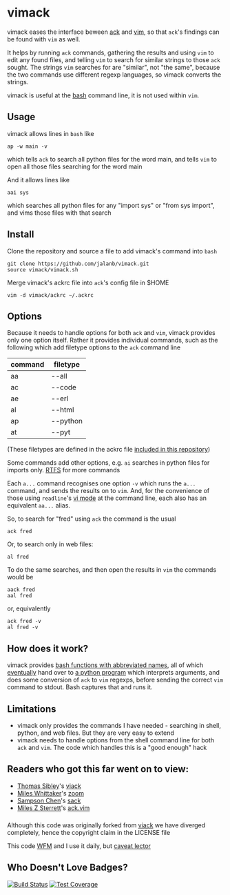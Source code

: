 # vimack

vimack eases the interface beween [ack](http://beyondgrep.com/) and [vim](http://www.vim.org/), so that `ack`'s findings can be found with `vim` as well.

It helps by running `ack` commands, gathering the results and using `vim` to edit any found files, and telling `vim` to search for similar strings to those `ack` sought. The strings `vim` searches for are "similar", not "the same", because the two commands use different regexp languages, so vimack converts the strings.

vimack is useful at the [bash](https://www.gnu.org/software/bash/) command line, it is not used within `vim`.

## Usage

vimack allows lines in `bash` like

```shell
ap -w main -v
```

which tells `ack` to search all python files for the word main, and tells `vim` to open all those files searching for the word main

And it allows lines like

```shell
aai sys
```

which searches all python files for any "import sys" or "from sys import", and vims those files with that search
## Install

Clone the repository and source a file to add vimack's command into `bash`
```shell
git clone https://github.com/jalanb/vimack.git
source vimack/vimack.sh
```

Merge vimack's ackrc file into `ack`'s config file in $HOME

```shell
vim -d vimack/ackrc ~/.ackrc
```

## Options
Because it needs to handle options for both `ack` and `vim`, vimack provides only one option itself. Rather it provides individual commands, such as the following which add filetype options to the `ack` command line

command | filetype
--------|---------
   aa   |  --all
   ac   |  --code
   ae   |  --erl
   al   |  --html
   ap   |  --python
   at   |  --pyt

(These filetypes are defined in the ackrc file [included in this repository](https://github.com/jalanb/vimack/blob/master/ackrc))

Some commands add other options, e.g. `ai` searches in python files for imports only. [RTFS](https://github.com/jalanb/vimack/blob/master/vimack) for more commands

Each `a...` command recognises one option `-v` which runs the `a...` command, and sends the results on to `vim`. And, for the convenience of those using `readline`'s [vi mode](http://tiswww.case.edu/php/chet/readline/rluserman.html#SEC22) at the command line, each also has an equivalent `aa...` alias.

So, to search for "fred" using `ack` the command is the usual

```shell
ack fred
```

Or, to search only in web files:

```shell
al fred
```

To do the same searches, and then open the results in `vim` the commands would be

```shell
aack fred
aal fred
```

or, equivalently

```shell
ack fred -v
al fred -v
```

## How does it work?

vimack provides [bash functions with abbreviated names](https://github.com/jalanb/vimack/blob/master/vimack.sh#L15), all of which [eventually](https://github.com/jalanb/vimack/blob/master/vimack.sh#L149) hand over to [a python program](https://github.com/jalanb/vimack/blob/master/ack_vack.py) which interprets arguments, and does some conversion of `ack` to `vim` regexps, before sending the correct `vim` command to stdout. Bash captures that and runs it.

## Limitations

* vimack only provides the commands I have needed - searching in shell, python, and web files. But they are very easy to extend
* vimack needs to handle options from the shell command line for both `ack` and `vim`. The code which handles this is a "good enough" hack

## Readers who got this far went on to view:

* [Thomas Sibley](http://tsibley.net/)'s [viack](https://github.com/tsibley/viack)
* [Miles Whittaker](https://plus.google.com/+MilesWhittaker_mjwhitta/about)'s [zoom](https://gitlab.com/mjwhitta/zoom)
* [Sampson Chen](http://sampsonchen.com/)'s [sack](https://github.com/sampson-chen/sack)
* [Miles Z Sterrett](http://mileszs.com/)'s [ack.vim](https://github.com/mileszs/ack.vim)

###
Although this code was originally forked from [viack](https://github.com/tsibley/viack) we have diverged completely, hence the copyright claim in the LICENSE file

This code [WFM](http://www.urbandictionary.com/define.php?term=wfm) and I use it daily, but [caveat lector](http://www.urbandictionary.com/define.php?term=ymmv)

Who Doesn't Love Badges?
------------------------

[![Build Status](https://travis-ci.org/jalanb/vimack.svg?branch=master)](https://travis-ci.org/jalanb/vimack)
[![Test Coverage](https://codecov.io/gh/jalanb/vimack/branch/master/graph/badge.svg)](https://codecov.io/gh/jalanb/vimack)
